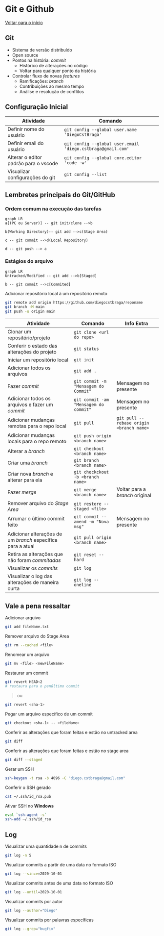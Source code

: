 ﻿# Git e Github

[Voltar para o início](./README.md)

## Git

+ Sistema de versão distribuído
+ Open source
+ Pontos na história: *commit*
  + Histórico de alterações no código
  + Voltar para qualquer ponto da história
+ Controlar fluxo de novas *features*
  + Ramificações: *branch*
  + Contribuições ao mesmo tempo
  + Análise e resolução de conflitos

## Configuração Inicial

Atividade | Comando
-- | --
Definir nome do usuário | `git config --global user.name 'DiegoCstBraga'`
Definir email do usuário | `git config --global user.email 'diego.cstbraga@gmail.com'`
Alterar o editor padrão para o vscode | `git config --global core.editor 'code -w'`
Visualizar configurações do git | `git config --list`

## Lembretes principais do Git/GitHub

### Ordem comum na execução das tarefas

```mermaid
graph LR
a[(PC ou Server)] -- git init/clone -->b

b(Working Directory)-- git add -->c(Stage Area)

c -- git commit -->d(Local Repository)

d -- git push --> a
```

### Estágios do arquivo

```mermaid
graph LR
Untracked/Modified -- git add -->b[Staged]

b -- git commit -->c[Commited]
```

Adicionar repositório local à um repositório remoto

```bash
git remote add origin https://github.com/diegocstbraga/reponame
git branch -M main
git push -u origin main
```

| Atividade | Comando | Info Extra |
--|--|--
Clonar um repositório/projeto | `git clone <url do repo>` |
Conferir o estado das alterações do projeto | `git status` |
Iniciar um repositório local | `git init` |
Adicionar todos os arquivos | `git add .` |
Fazer *commit* | `git commit -m "Mensagem do Commit"` | Mensagem no presente
Adicionar todos os arquivos e fazer um *commit* | `git commit -am "Mensagem do commit"` | Mensagem no presente
Adicionar mudanças remotas para o repo local | `git pull` | `git pull --rebase origin <branch name>`
Adicionar mudanças locais para o repo remoto | `git push origin <branch name>` |
Alterar a *branch* | `git checkout <branch name>` |
Criar uma *branch* | `git branch <branch name>` |
Criar nova *branch* e alterar para ela | `git checkckout -b <branch name>`
Fazer *merge* | `git merge <branch name>` | Voltar para a *branch* original
Remover arquivo do *Stage Area* | `git restore --staged <file>` |
Arrumar o último commit feito|`git commit --amend -m "Nova msg"` | Mensagem no presente
Adicionar alterações de um *branch* específica para a atual | `git pull origin <branch name>` |
Retira as alterações que não foram *commitadas* | `git reset --hard` |
Visualizar os *commits* | `git log` |
Visualizar o log das alterações de maneira curta | `git log --oneline` |

## Vale a pena ressaltar

Adicionar arquivo

```bash
git add fileName.txt
```

Remover arquivo do Stage Area

```bash
git rm --cached <file>
```

Renomear um arquivo

```bash
git mv <file> <newFileName>
```

Restaurar um commit

```bash
git revert HEAD~2
# restaura para o penúltimo commit 
```

> ou

```bash
git revert <sha-1>
```

Pegar um arquivo específico de um commit

```bash
git checkout <sha-1> -- <fileName>
```

Conferir as alterações que foram feitas e estão no untracked area

```bash
git diff
```

Conferir as alterações que foram feitas e estão no stage area

```bash
git diff --staged
```

Gerar um SSH

```bash
ssh-keygen -t rsa -b 4096 -C "diego.cstbraga@gmail.com"
```

Conferir o SSH gerado

```bash
cat ~/.ssh/id_rsa.pub
```

Ativar SSH no **Windows**

```bash
eval `ssh-agent -s`
ssh-add ~/.ssh/id_rsa
```

## Log

Visualizar uma quantidade n de commits

```bash
git log -n 5
```

Visualizar commits a partir de uma data no formato ISO

```bash
git log --since=2020-10-01
```

Visualizar commits antes de uma data no formato ISO

```bash
git log --until=2020-10-01
```

Visualizar commits por autor

```bash
git log --author="Diego"
```

Visualizar commits por palavras específicas

```bash
git log --grep="bugfix"
```
